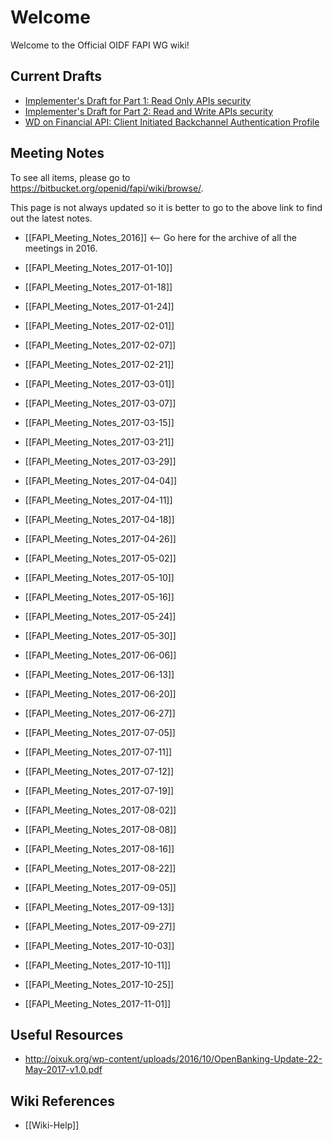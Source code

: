 # Welcome

Welcome to the Official OIDF FAPI WG wiki! 

## Current Drafts

* [Implementer's Draft for Part 1: Read Only APIs security](http://openid.net/specs/openid-financial-api-part-1.html)
* [Implementer's Draft for Part 2: Read and Write APIs security](http://openid.net/specs/openid-financial-api-part-2.html)
* [WD on Financial API: Client Initiated Backchannel Authentication Profile](https://bitbucket.org/openid/fapi/src/master/Financial_API_WD_CIBA.md?at=master) 

## Meeting Notes

To see all items, please go to https://bitbucket.org/openid/fapi/wiki/browse/. 

This page is not always updated so it is better to go to the above link to find out the latest notes. 

* [[FAPI_Meeting_Notes_2016]] <-- Go here for the archive of all the meetings in 2016. 

* [[FAPI_Meeting_Notes_2017-01-10]]
* [[FAPI_Meeting_Notes_2017-01-18]]
* [[FAPI_Meeting_Notes_2017-01-24]]
* [[FAPI_Meeting_Notes_2017-02-01]]
* [[FAPI_Meeting_Notes_2017-02-07]]
* [[FAPI_Meeting_Notes_2017-02-21]]
* [[FAPI_Meeting_Notes_2017-03-01]]
* [[FAPI_Meeting_Notes_2017-03-07]]
* [[FAPI_Meeting_Notes_2017-03-15]]
* [[FAPI_Meeting_Notes_2017-03-21]]
* [[FAPI_Meeting_Notes_2017-03-29]]
* [[FAPI_Meeting_Notes_2017-04-04]]
* [[FAPI_Meeting_Notes_2017-04-11]]
* [[FAPI_Meeting_Notes_2017-04-18]]
* [[FAPI_Meeting_Notes_2017-04-26]]
* [[FAPI_Meeting_Notes_2017-05-02]]
* [[FAPI_Meeting_Notes_2017-05-10]]
* [[FAPI_Meeting_Notes_2017-05-16]]
* [[FAPI_Meeting_Notes_2017-05-24]]
* [[FAPI_Meeting_Notes_2017-05-30]]
* [[FAPI_Meeting_Notes_2017-06-06]]
* [[FAPI_Meeting_Notes_2017-06-13]]
* [[FAPI_Meeting_Notes_2017-06-20]]
* [[FAPI_Meeting_Notes_2017-06-27]]
* [[FAPI_Meeting_Notes_2017-07-05]]
* [[FAPI_Meeting_Notes_2017-07-11]]
* [[FAPI_Meeting_Notes_2017-07-12]]
* [[FAPI_Meeting_Notes_2017-07-19]]
* [[FAPI_Meeting_Notes_2017-08-02]]
* [[FAPI_Meeting_Notes_2017-08-08]]
* [[FAPI_Meeting_Notes_2017-08-16]]
* [[FAPI_Meeting_Notes_2017-08-22]]
* [[FAPI_Meeting_Notes_2017-09-05]]
* [[FAPI_Meeting_Notes_2017-09-13]]
* [[FAPI_Meeting_Notes_2017-09-27]]
* [[FAPI_Meeting_Notes_2017-10-03]]
* [[FAPI_Meeting_Notes_2017-10-11]]
* [[FAPI_Meeting_Notes_2017-10-25]]
* [[FAPI_Meeting_Notes_2017-11-01]]



## Useful Resources

* http://oixuk.org/wp-content/uploads/2016/10/OpenBanking-Update-22-May-2017-v1.0.pdf

## Wiki References

* [[Wiki-Help]]